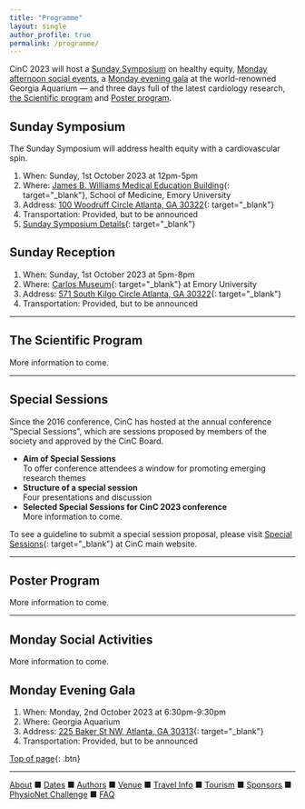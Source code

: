 ```yaml
---
title: "Programme"
layout: single
author_profile: true
permalink: /programme/
---
```

<a name="top"></a>

CinC 2023 will host a [Sunday Symposium](../programme/#sunday) on healthy equity, [Monday afternoon social events](../programme/#social), a [Monday evening gala](../programme/#gala) at the world-renowned Georgia Aquarium — and three days full of the latest cardiology research, [the Scientific program](../programme/#scientific) and [Poster program](../programme/#poster).

## <a name="sunday"></a>Sunday Symposium

The Sunday Symposium will address health equity with a cardiovascular spin.

1. When: Sunday, 1st October 2023 at 12pm-5pm
2. Where: [James B. Williams Medical Education Building](https://www.med.emory.edu/about/location/directions/index.html){: target="_blank"}, School of Medicine, Emory University
3. Address: [100 Woodruff Circle Atlanta, GA 30322](https://goo.gl/maps/s3ojFmzesXYqnWjG7){: target="_blank"}
4. Transportation: Provided, but to be announced
5. [Sunday Symposium Details](https://cinc2023.github.io/assets/img/sunday_symposium.pdf){: target="_blank"}

## Sunday Reception

1. When: Sunday, 1st October 2023 at 5pm-8pm
2. Where: [Carlos Museum](https://carlos.emory.edu/){: target="_blank"} at Emory University
3. Address: [571 South Kilgo Circle Atlanta, GA 30322](https://goo.gl/maps/199kRV6W3es9JHre7){: target="_blank"}
4. Transportation: Provided, but to be announced

---

## <a name="scientific"></a>The Scientific Program

More information to come.

---

## <a name="special"></a>Special Sessions
Since the 2016 conference, CinC has hosted at the annual conference "Special Sessions", which are sessions proposed by members of the society and approved by the CinC Board. 
- **Aim of Special Sessions**\
To offer conference attendees a window for promoting emerging research themes
- **Structure of a special session**\
Four presentations and discussion
- **Selected Special Sessions for CinC 2023 conference**\
More information to come.

To see a guideline to submit a special session proposal, please visit [Special Sessions](https://cinc.org/special-sessions-2/){: target="_blank"} at CinC main website.

---

## <a name="poster"></a>Poster Program
More information to come.

---

## <a name="social"></a>Monday Social Activities

More information to come.

## <a name="gala"></a>Monday Evening Gala

1. When: Monday, 2nd October 2023 at 6:30pm-9:30pm
2. Where: Georgia Aquarium
3. Address: [225 Baker St NW, Atlanta, GA 30313](https://goo.gl/maps/WfdYNNkQCZUf5pgU6){: target="_blank"}
4. Transportation: Provided, but to be announced

[Top of page](#top){: .btn}

---

[About](../about/) &#9632; [Dates](../dates/) &#9632; [Authors](../authors) &#9632; [Venue](../venue/) &#9632; [Travel Info](../travel) &#9632; [Tourism](../tourism/) &#9632; [Sponsors](../sponsors/) &#9632; [PhysioNet Challenge](../challenge/) &#9632; [FAQ](../faq/)
